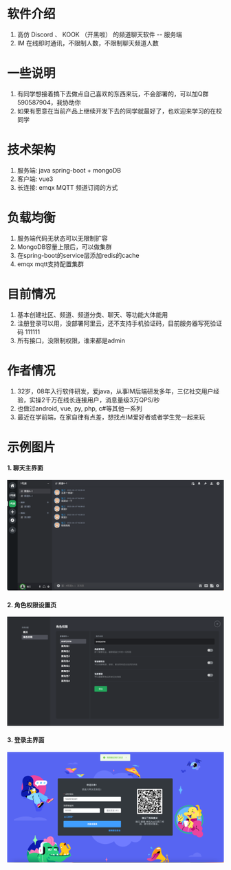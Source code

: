 # 软件介绍
1. 高仿 Discord 、 KOOK （开黑啦） 的频道聊天软件 -- 服务端
2. IM 在线即时通讯，不限制人数，不限制聊天频道人数

# 一些说明
1. 有同学想接着搞下去做点自己喜欢的东西来玩，不会部署的，可以加Q群 590587904，我协助你
2. 如果有愿意在当前产品上继续开发下去的同学就最好了，也欢迎来学习的在校同学

# 技术架构
1. 服务端: java spring-boot + mongoDB
2. 客户端: vue3 
3. 长连接: emqx MQTT 频道订阅的方式

# 负载均衡
1. 服务端代码无状态可以无限制扩容
2. MongoDB容量上限后，可以做集群
3. 在spring-boot的service层添加redis的cache
4. emqx mqtt支持配置集群

# 目前情况
1. 基本创建社区、频道、频道分类、聊天、等功能大体能用
2. 注册登录可以用，没部署阿里云，还不支持手机验证码，目前服务器写死验证码 111111
3. 所有接口，没限制权限，谁来都是admin

# 作者情况
1. 32岁，08年入行软件研发，爱java，从事IM后端研发多年，三亿社交用户经验，实操2千万在线长连接用户，消息量级3万QPS/秒
2. 也做过android, vue, py, php, c#等其他一系列
3. 最近在学前端，在家自律有点差，想找点IM爱好者或者学生党一起来玩

# 示例图片

#### 1. 聊天主界面

![rm-1.png](rm-1.png)


#### 2. 角色权限设置页

![rm-2.png](rm-2.png)

#### 3. 登录主界面

![rm-3.png](rm-3.png)




